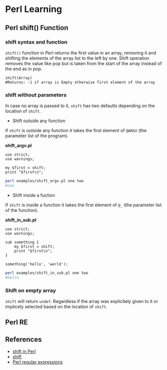 # Perl Learning

## Perl shift() Function

### shift syntax and function

`shift()` function in Perl returns the first value in an array, removing it and shifting the elements of the array list to the left by one. Shift operation removes the value like pop but is taken from the start of the array instead of the end as in pop.

```perl5
shift(Array)
#Returns: -1 if array is Empty otherwise first element of the array
```

### shift without parameters

In case no array is passed to it, `shift` has two defaults depending on the location of `shift`.

- Shift outside any function

If `shift` is outside any function it takes the first element of `@ARGV` (the parameter list of the program).

**shift_argv.pl**

```perl5
use strict;
use warnings;

my $first = shift;
print "$first\n";
```

```bash
perl examples/shift_argv.pl one two
#one
```

- Shift inside a fuction

If `shift` is inside a function it takes the first element of `@_` (the parameter list of the function).

**shift_in_sub.pl**

```perl5
use strict;
use warnings;
 
sub something {
    my $first = shift;
    print "$first\n";
}
 
something('hello', 'world');
```

```bash
perl examples/shift_in_sub.pl one two
#hello
```

### Shift on empty array

`shift` will return `undef`. Regardless if the array was explicitely given to it or implicely selected based on the location of `shift`.

## Perl RE



## References

- [shift in Perl](https://perlmaven.com/shift)
- [shift](https://www.geeksforgeeks.org/perl-shift-function/)
- [Perl regular expressions](https://www.tutorialspoint.com/perl/perl_regular_expressions.htm)